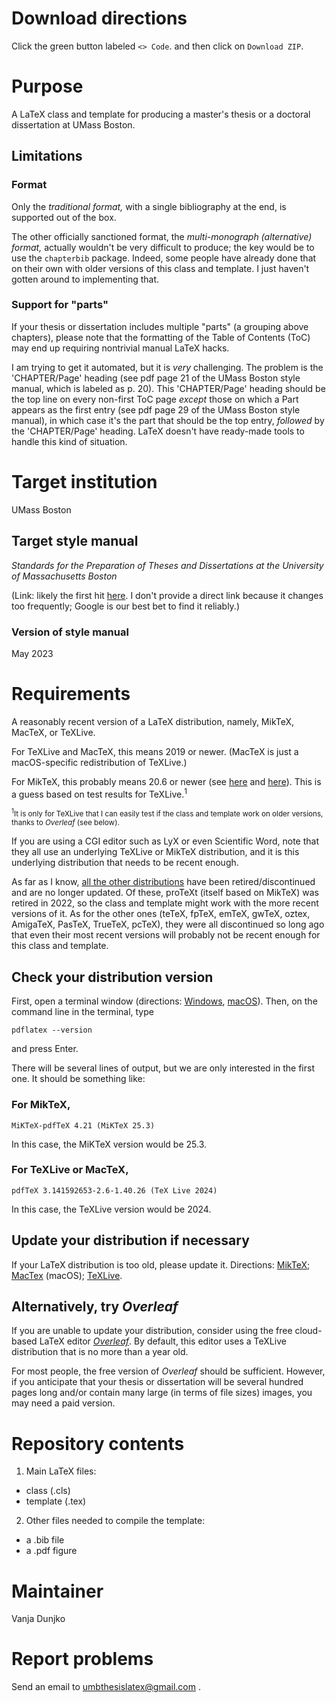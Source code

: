 # Download directions

Click the green button labeled `<> Code`. and then click on `Download ZIP`. 

# Purpose

A LaTeX class and template for producing a master's thesis or a doctoral dissertation at UMass Boston.

## Limitations

### Format

Only the _traditional format,_ with a single bibliography at the end, is supported out of the box. 

The other officially sanctioned format, the _multi-monograph (alternative) format,_ actually wouldn't be very difficult to produce; the key would be to use the ```chapterbib``` package. Indeed, some people have already done that on their own with older versions of this class and template. I just haven't gotten around to implementing that.

### Support for "parts"

If your thesis or dissertation includes multiple "parts" (a grouping above chapters), please note that the formatting of the Table of Contents (ToC) may end up requiring nontrivial manual LaTeX hacks. 

I am trying to get it automated, but it is _very_ challenging. The problem is the 'CHAPTER/Page' heading (see pdf page 21 of the UMass Boston style manual, which is labeled as p. 20). This 'CHAPTER/Page' heading should be the top line on every non-first ToC page _except_ those on which a Part appears as the first entry (see pdf page 29 of the UMass Boston style manual), in which case it's the part that should be the top entry, _followed_ by the 'CHAPTER/Page' heading. LaTeX doesn't have ready-made tools to handle this kind of situation.

# Target  institution

UMass Boston

## Target style manual

_Standards for the Preparation of Theses and Dissertations at the University of Massachusetts Boston_ 

(Link: likely the first hit [here](https://www.google.com/search?q=Standards%20for%20the%20Preparation%20of%20Theses%20and%20Dissertations%20at%20the%20University%20of%20Massachusetts%20Boston&client=ubuntu-sn&channel=fs&sclient=gws-wiz-serp). I don't provide a direct link because it changes too frequently; Google is our best bet to find it reliably.)

### Version of style manual

May 2023

# Requirements

A reasonably recent version of a LaTeX distribution, namely, MikTeX, MacTeX, or TeXLive. 

For TeXLive and MacTeX, this means 2019 or newer. (MacTeX is just a macOS-specific redistribution of TeXLive.)

For MikTeX, this probably means 20.6 or newer (see [here](https://github.com/MiKTeX/miktex/issues/554) and [here](https://github.com/MiKTeX/miktex/tags?after=21.2)). This is a guess based on test results for TeXLive.<sup>1</sup> 

<sub><sup>1</sup>It is only for TeXLive that I can easily test if the class and template work on older versions, thanks to _Overleaf_ (see below).</sub>

If you are using a CGI editor such as LyX or even Scientific Word, note that they all use an underlying TeXLive or MikTeX distribution, and it is this underlying distribution that needs to be recent enough.

As far as I know, [all the other distributions](https://tex.stackexchange.com/questions/239199/latex-distributions-what-are-their-main-differences) have been retired/discontinued and are no longer updated. Of these, proTeXt (itself based on MikTeX) was retired in 2022, so the class and template might work with the more recent versions of it. As for the other ones (teTeX, fpTeX, emTeX, gwTeX, oztex, AmigaTeX, PasTeX, TrueTeX, pcTeX), they were all discontinued so long ago that even their most recent versions will probably not be recent enough for this class and template.

## Check your distribution version

First, open a terminal window (directions: [Windows](https://www.wikihow.com/Open-Terminal-in-Windows), [macOS](https://support.apple.com/en-az/guide/terminal/apd5265185d-f365-44cb-8b09-71a064a42125/mac)). Then, on the command line in the terminal, type

`pdflatex --version`

and press Enter.

There will be several lines of output, but we are only interested in the first one. It should be something like:

### For MikTeX,

`MiKTeX-pdfTeX 4.21 (MiKTeX 25.3)`

In this case, the MiKTeX version would be 25.3.

### For TeXLive or MacTeX,

`pdfTeX 3.141592653-2.6-1.40.26 (TeX Live 2024)`

In this case, the TeXLive version would be 2024.

## Update your distribution if necessary

If your LaTeX distribution is too old, please update it. Directions: [MikTeX](https://miktex.org/howto/miktex-console); [MacTex](https://tex.stackexchange.com/questions/688954/mactex-upgrade-from-2022-to-2023) (macOS); [TeXLive](https://tex.stackexchange.com/questions/543284/kile-or-any-tex-software-cannot-find-tex-live-binaries-manually-installed-wh/736182#736182).

## Alternatively, try _Overleaf_

If you are unable to update your distribution, consider using the free cloud-based LaTeX editor [_Overleaf_](https://www.overleaf.com/). By default, this editor uses a TeXLive distribution that is no more than a year old. 

For most people, the free version of _Overleaf_ should be sufficient. However, if you anticipate that your thesis or dissertation will be several hundred pages long and/or contain many large (in terms of file sizes) images, you may need a paid version. 


# Repository contents 

1. Main LaTeX files: 

* class (.cls) 
* template (.tex) 

2. Other files needed to compile the template: 

* a .bib file
* a .pdf figure

# Maintainer

Vanja Dunjko

# Report problems

Send an email to umbthesislatex@gmail.com .


